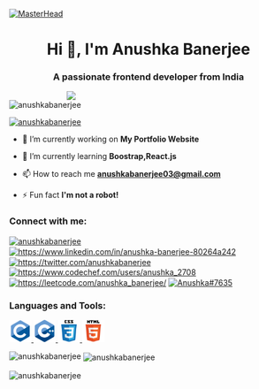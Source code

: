 [![MasterHead](https://repository-images.githubusercontent.com/588181932/e36ec678-7984-4cdd-8e4c-a3932772ff8e)](https://repository-images.githubusercontent.com/588181932/e36ec678-7984-4cdd-8e4c-a3932772ff8e)
<h1 align="center">Hi 👋, I'm Anushka Banerjee</h1>
<h3 align="center">A passionate frontend developer from India</h3>
<img align="right" width="400"src="https://repository-images.githubusercontent.com/462900780/0a10af70-6cbf-46df-9071-0ff586a3b1d6"/>

<p align="left"> <img src="https://komarev.com/ghpvc/?username=anushkabanerjee&label=Profile%20views&color=0e75b6&style=flat" alt="anushkabanerjee" /> </p>

<p align="left"> <a href="https://twitter.com/anushkabanerjee" target="blank"><img src="https://img.shields.io/twitter/follow/anushkabanerjee?logo=twitter&style=for-the-badge" alt="anushkabanerjee" /></a> </p>

- 🔭 I’m currently working on **My Portfolio Website**

- 🌱 I’m currently learning **Boostrap,React.js**

- 📫 How to reach me **anushkabanerjee03@gmail.com** 

- ⚡ Fun fact **I'm not a robot!**

<h3 align="left">Connect with me:</h3>
<p align="left">
<a href="https://twitter.com/anushkabanerjee" target="blank"><img align="center" src="https://raw.githubusercontent.com/rahuldkjain/github-profile-readme-generator/master/src/images/icons/Social/twitter.svg" alt="anushkabanerjee" height="30" width="40" /></a>
<a href="https://linkedin.com/in/https://www.linkedin.com/in/anushka-banerjee-80264a242" target="blank"><img align="center" src="https://raw.githubusercontent.com/rahuldkjain/github-profile-readme-generator/master/src/images/icons/Social/linked-in-alt.svg" alt="https://www.linkedin.com/in/anushka-banerjee-80264a242" height="30" width="40" /></a>
<a href="https://instagram.com/https://twitter.com/anushkabanerjee" target="blank"><img align="center" src="https://raw.githubusercontent.com/rahuldkjain/github-profile-readme-generator/master/src/images/icons/Social/instagram.svg" alt="https://twitter.com/anushkabanerjee" height="30" width="40" /></a>
<a href="https://www.codechef.com/users/https://www.codechef.com/users/anushka_2708" target="blank"><img align="center" src="https://cdn.jsdelivr.net/npm/simple-icons@3.1.0/icons/codechef.svg" alt="https://www.codechef.com/users/anushka_2708" height="30" width="40" /></a>
<a href="https://www.leetcode.com/https://leetcode.com/anushka_banerjee/" target="blank"><img align="center" src="https://raw.githubusercontent.com/rahuldkjain/github-profile-readme-generator/master/src/images/icons/Social/leet-code.svg" alt="https://leetcode.com/anushka_banerjee/" height="30" width="40" /></a>
<a href="https://discord.gg/Anushka#7635" target="blank"><img align="center" src="https://raw.githubusercontent.com/rahuldkjain/github-profile-readme-generator/master/src/images/icons/Social/discord.svg" alt="Anushka#7635" height="30" width="40" /></a>
</p>

<h3 align="left">Languages and Tools:</h3>
<p align="left"> <a href="https://www.cprogramming.com/" target="_blank" rel="noreferrer"> <img src="https://raw.githubusercontent.com/devicons/devicon/master/icons/c/c-original.svg" alt="c" width="40" height="40"/> </a> <a href="https://www.w3schools.com/cpp/" target="_blank" rel="noreferrer"> <img src="https://raw.githubusercontent.com/devicons/devicon/master/icons/cplusplus/cplusplus-original.svg" alt="cplusplus" width="40" height="40"/> </a> <a href="https://www.w3schools.com/css/" target="_blank" rel="noreferrer"> <img src="https://raw.githubusercontent.com/devicons/devicon/master/icons/css3/css3-original-wordmark.svg" alt="css3" width="40" height="40"/> </a> <a href="https://www.w3.org/html/" target="_blank" rel="noreferrer"> <img src="https://raw.githubusercontent.com/devicons/devicon/master/icons/html5/html5-original-wordmark.svg" alt="html5" width="40" height="40"/> </a> </p>

<p><img align="left" src="https://github-readme-stats.vercel.app/api/top-langs?username=anushkabanerjee&show_icons=true&locale=en&layout=compact" alt="anushkabanerjee" /></p>

<p>&nbsp;<img align="center" src="https://github-readme-stats.vercel.app/api?username=anushkabanerjee&show_icons=true&locale=en" alt="anushkabanerjee" /></p>

<p><img align="center" src="https://github-readme-streak-stats.herokuapp.com/?user=anushkabanerjee&" alt="anushkabanerjee" /></p>

